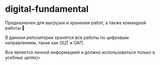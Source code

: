 # digital-fundamental
Предназначен для выгрузки и хранения работ, а также командной работы
🌚

В данном репозитории хранятся все работы по цифровым направлениям, такие как ОЦТ и ОАП.


Все является личной информацией и должно использоваться только в усебных целях)💀
